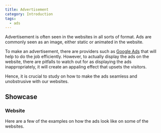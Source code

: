 ```yaml
---
title: Advertisement
category: Introduction
tags:
  - ads
---
```


Advertisement is often seen in the websites in all sorts of format. Ads are commonly seen as an image, either static or animated in the website.

To make an advertisement, there are providers such as [Google Ads]() that will help to do the job efficiently. However, to actually display the ads on the website, there are pitfalls to watch out for as displaying the ads inappropriately, it will create an appaling effect that upsets the visitors.

Hence, it is crucial to study on how to make the ads seamless and unobstrusive with our websites.

## Showcase

### Website

Here are a few of the examples on how the ads look like on some of the websites.
